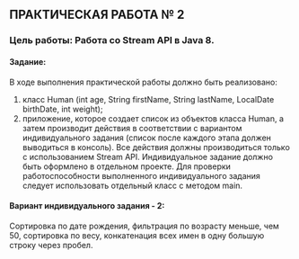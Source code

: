 ## ПРАКТИЧЕСКАЯ РАБОТА № 2
### Цель работы: Работа со Stream API в Java 8.
#### Задание:
В ходе выполнения практической работы должно быть реализовано:
1) класс Human (int age, String firstName, String 
lastName, LocalDate birthDate, int weight); 
2) приложение, которое создает список из объектов класса Human, а 
затем производит действия в соответствии с вариантом индивидуального 
задания (список после каждого этапа должен выводиться в консоль).
Все действия должны производиться только с использованием Stream 
API.
Индивидуальное задание должно быть оформлено в отдельном проекте.
Для проверки работоспособности выполненного индивидуального 
задания следует использовать отдельный класс с методом main.
#### Вариант индивидуального задания - 2:

Сортировка по дате рождения, фильтрация по возрасту меньше, чем 50, сортировка по весу, конкатенация всех имен в одну большую строку через пробел.
